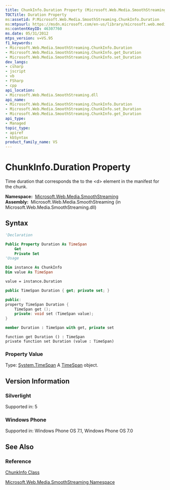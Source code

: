```yaml
---
title: ChunkInfo.Duration Property (Microsoft.Web.Media.SmoothStreaming)
TOCTitle: Duration Property
ms:assetid: P:Microsoft.Web.Media.SmoothStreaming.ChunkInfo.Duration
ms:mtpsurl: https://msdn.microsoft.com/en-us/library/microsoft.web.media.smoothstreaming.chunkinfo.duration(v=VS.95)
ms:contentKeyID: 46307760
ms.date: 05/31/2012
mtps_version: v=VS.95
f1_keywords:
- Microsoft.Web.Media.SmoothStreaming.ChunkInfo.Duration
- Microsoft.Web.Media.SmoothStreaming.ChunkInfo.get_Duration
- Microsoft.Web.Media.SmoothStreaming.ChunkInfo.set_Duration
dev_langs:
- csharp
- jscript
- vb
- FSharp
- cpp
api_location:
- Microsoft.Web.Media.SmoothStreaming.dll
api_name:
- Microsoft.Web.Media.SmoothStreaming.ChunkInfo.Duration
- Microsoft.Web.Media.SmoothStreaming.ChunkInfo.set_Duration
- Microsoft.Web.Media.SmoothStreaming.ChunkInfo.get_Duration
api_type:
- Managed
topic_type:
- apiref
- kbSyntax
product_family_name: VS
---
```


# ChunkInfo.Duration Property

Time duration that corresponds the to the \<d\> element in the manifest for the chunk.

**Namespace:**  [Microsoft.Web.Media.SmoothStreaming](microsoft-web-media-smoothstreaming-namespace_1.md)  
**Assembly:**  Microsoft.Web.Media.SmoothStreaming (in Microsoft.Web.Media.SmoothStreaming.dll)

## Syntax

```vb
'Declaration

Public Property Duration As TimeSpan
    Get
    Private Set
'Usage

Dim instance As ChunkInfo
Dim value As TimeSpan

value = instance.Duration
```

```csharp
public TimeSpan Duration { get; private set; }
```

```cpp
public:
property TimeSpan Duration {
    TimeSpan get ();
    private: void set (TimeSpan value);
}
```

``` fsharp
member Duration : TimeSpan with get, private set
```

```jscript
function get Duration () : TimeSpan
private function set Duration (value : TimeSpan)
```

### Property Value

Type: [System.TimeSpan](https://msdn.microsoft.com/library/269ew577\(v=vs.95\))  
A [TimeSpan](https://msdn.microsoft.com/library/269ew577\(v=vs.95\)) object.

## Version Information

### Silverlight

Supported in: 5  

### Windows Phone

Supported in: Windows Phone OS 7.1, Windows Phone OS 7.0  

## See Also

### Reference

[ChunkInfo Class](chunkinfo-class-microsoft-web-media-smoothstreaming_1.md)

[Microsoft.Web.Media.SmoothStreaming Namespace](microsoft-web-media-smoothstreaming-namespace_1.md)

